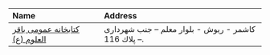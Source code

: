 | Name                                                                                                 | Address                                             |
|:-----------------------------------------------------------------------------------------------------|:----------------------------------------------------|
| [كتابخانه عمومی باقر العلوم (ع)](https://lib.ir/fa/library/404/كتابخانه-عمومی-باقر-العلوم-ع/search/) | کاشمر - ریوش - بلوار معلم – جنب شهرداری – پلاك 116. |